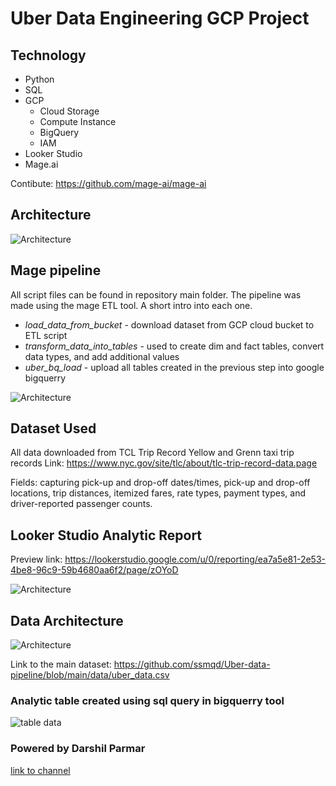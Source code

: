 
# Uber Data Engineering GCP Project

## Technology

- Python
- SQL
- GCP
    - Cloud Storage
    - Compute Instance
    - BigQuery
    - IAM
- Looker Studio 
- Mage.ai

Contibute: https://github.com/mage-ai/mage-ai

## Architecture

![Architecture](https://i.imgur.com/HQsOVxj.jpeg)

## Mage pipeline
All script files can be found in repository main folder. The pipeline was made using the mage ETL tool. A short intro into each one.
 - *load_data_from_bucket* - download dataset from GCP cloud bucket to ETL script
 - *transform_data_into_tables* - used to create dim and fact tables, convert data types, and add additional values
 - *uber_bq_load* - upload all tables created in the previous step into google bigquerry 

![Architecture](https://imgur.com/J0iCVYV.jpeg)

## Dataset Used
All data downloaded from TCL Trip Record Yellow and Grenn taxi trip records
Link: https://www.nyc.gov/site/tlc/about/tlc-trip-record-data.page

Fields: capturing pick-up and drop-off dates/times, pick-up and drop-off locations, trip distances, itemized fares, rate types, payment types, and driver-reported passenger counts.


## Looker Studio Analytic Report

Preview link: https://lookerstudio.google.com/u/0/reporting/ea7a5e81-2e53-4be8-96c9-59b4680aa6f2/page/zOYoD

![Architecture](https://imgur.com/ueEZPgu.jpeg)


## Data Architecture

![Architecture](https://imgur.com/dDrgECt.jpeg)

Link to the main dataset: https://github.com/ssmqd/Uber-data-pipeline/blob/main/data/uber_data.csv

### Analytic table created using sql query in bigquerry tool
![table data](https://imgur.com/L6QnIA6.jpeg)
### Powered by Darshil Parmar


[link to channel](https://www.youtube.com/@DarshilParmar)

